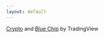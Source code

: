 ```yaml
---
layout: default
---
```


<!-- TradingView Widget BEGIN -->
<div class="tradingview-widget-container">
  <div class="tradingview-widget-container__widget"></div>
  <div class="tradingview-widget-copyright"><a href="https://www.tradingview.com" rel="noopener" target="_blank"><span class="blue-text">Crypto</span></a> <span class="blue-text">and</span> <a href="https://www.tradingview.com" rel="noopener" target="_blank"><span class="blue-text">Blue Chip</span></a> by TradingView</div>
  <script type="text/javascript" src="https://s3.tradingview.com/external-embedding/embed-widget-market-overview.js" async>
  {
  "colorTheme": "dark",
  "dateRange": "12M",
  "showChart": true,
  "locale": "en",
  "largeChartUrl": "",
  "isTransparent": false,
  "showSymbolLogo": true,
  "showFloatingTooltip": false,
  "width": "400",
  "height": "660",
  "plotLineColorGrowing": "rgba(0, 255, 0, 1)",
  "plotLineColorFalling": "rgba(0, 255, 0, 1)",
  "gridLineColor": "rgba(0, 0, 0, 0)",
  "scaleFontColor": "rgba(120, 123, 134, 1)",
  "belowLineFillColorGrowing": "rgba(41, 98, 255, 0.12)",
  "belowLineFillColorFalling": "rgba(41, 98, 255, 0.12)",
  "belowLineFillColorGrowingBottom": "rgba(41, 98, 255, 0)",
  "belowLineFillColorFallingBottom": "rgba(41, 98, 255, 0)",
  "symbolActiveColor": "rgba(41, 98, 255, 0.12)",
  "tabs": [
    {
      "title": "Indices",
      "symbols": [
        {
          "s": "FOREXCOM:SPXUSD",
          "d": "S&P 500"
        },
        {
          "s": "FOREXCOM:NSXUSD",
          "d": "Nasdaq 100"
        },
        {
          "s": "FOREXCOM:DJI",
          "d": "Dow 30"
        },
        {
          "s": "SSE:CSI300-HKG",
          "d": "CSI 300"
        },
        {
          "s": "HSI:HSI",
          "d": "Hang Seng Index"
        },
        {
          "s": "FOREXCOM:EU50",
          "d": "Europe 50"
        }
      ],
      "originalTitle": "Indices"
    },
    {
      "title": "Crypto",
      "symbols": [
        {
          "s": "COINBASE:BTCUSD",
          "d": "Bitcoin"
        },
        {
          "s": "COINBASE:ETHUSD",
          "d": "Ethereum "
        },
        {
          "s": "COINBASE:DOGEUSD",
          "d": "Dogecoin"
        },
        {
          "s": "COINBASE:SHIBUSD",
          "d": "Shibu Inu"
        }
      ]
    },
    {
      "title": "Blue Chip",
      "symbols": [
        {
          "s": "NASDAQ:AAPL",
          "d": "Apple"
        },
        {
          "s": "NASDAQ:MSFT",
          "d": "Microsoft"
        },
        {
          "s": "NASDAQ:GOOG",
          "d": "Alphabet"
        },
        {
          "s": "NASDAQ:AMZN",
          "d": "Amazon"
        },
        {
          "s": "NASDAQ:TSLA",
          "d": "Tesla"
        },
        {
          "s": "NASDAQ:FB",
          "d": "Meta"
        },
        {
          "s": "NASDAQ:NVDA",
          "d": "NVIDIA"
        }
      ]
    },
    {
      "title": "Meme Stock",
      "symbols": [
        {
          "s": "NYSE:GME",
          "d": "GameStop"
        },
        {
          "s": "NYSE:AMC",
          "d": "AMC"
        },
        {
          "s": "NASDAQ:PTON",
          "d": "Peloton"
        },
        {
          "s": "NASDAQ:HOOD",
          "d": "Robinhood"
        },
        {
          "s": "NASDAQ:BBBY",
          "d": "BED BATH & BEYON"
        },
        {
          "s": "NYSE:PLTR",
          "d": "Palantir"
        },
        {
          "s": "NASDAQ:WISH",
          "d": "Wish"
        }
      ]
    }
  ]
}
  </script>
</div>
<!-- TradingView Widget END -->
